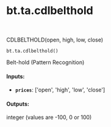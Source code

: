 <div itemscope itemtype="http://developers.google.com/ReferenceObject">
<meta itemprop="name" content="bt.ta.cdlbelthold" />
<meta itemprop="path" content="Stable" />
</div>

# bt.ta.cdlbelthold

<!-- Insert buttons and diff -->

<table class="tfo-notebook-buttons tfo-api nocontent" align="left">

</table>



CDLBELTHOLD(open, high, low, close)

<pre class="devsite-click-to-copy prettyprint lang-py tfo-signature-link">
<code>bt.ta.cdlbelthold()
</code></pre>



<!-- Placeholder for "Used in" -->

Belt-hold (Pattern Recognition)

#### Inputs:


* <b>`prices`</b>: ['open', 'high', 'low', 'close']


#### Outputs:

integer (values are -100, 0 or 100)
